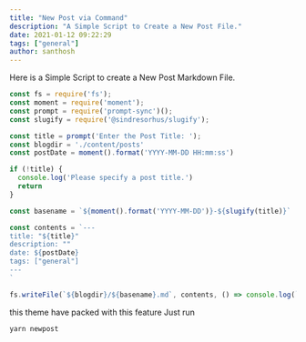 ```yaml
---
title: "New Post via Command"
description: "A Simple Script to Create a New Post File."
date: 2021-01-12 09:22:29
tags: ["general"]
author: santhosh
---
```


Here is a Simple Script to create a New Post Markdown File.

```js
const fs = require('fs');
const moment = require('moment');
const prompt = require('prompt-sync')();
const slugify = require('@sindresorhus/slugify');

const title = prompt('Enter the Post Title: ');
const blogdir = './content/posts'
const postDate = moment().format('YYYY-MM-DD HH:mm:ss')

if (!title) {
  console.log('Please specify a post title.')
  return
}

const basename = `${moment().format('YYYY-MM-DD')}-${slugify(title)}`

const contents = `---
title: "${title}"
description: ""
date: ${postDate}
tags: ["general"]
---
`

fs.writeFile(`${blogdir}/${basename}.md`, contents, () => console.log(`✔ Created ${blogdir}/${basename}.md`));

```

this theme have packed with this feature Just run

```bash
yarn newpost
```
